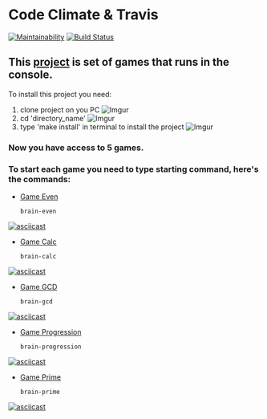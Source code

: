 # Code Climate & Travis


[![Maintainability](https://api.codeclimate.com/v1/badges/a99a88d28ad37a79dbf6/maintainability)](https://codeclimate.com/github/codeclimate/codeclimate/maintainability) [![Build Status](https://travis-ci.com/Cyber-Kira/frontend-project-lvl1.svg?branch=master)](https://travis-ci.com/Cyber-Kira/frontend-project-lvl1)


## This [project](https://ru.hexlet.io/professions/frontend/projects/44) is set of games that runs in the console.

To install this project you need:

1.  clone project on you PC
![Imgur](https://i.imgur.com/nJ3kUwS.png)
2.  cd 'directory_name'
![Imgur](https://i.imgur.com/RF5a72X.png)
3.  type 'make install' in terminal to install the project
![Imgur](https://i.imgur.com/Nq7Qo2p.png)
### Now you have access to 5 games.

### To start each game you need to type starting command, here's the commands:
*   [Game Even](https://asciinema.org/a/Rk5PmTnzWUgzhoEDTkNh3PYQu)

        brain-even
[![asciicast](https://asciinema.org/a/Rk5PmTnzWUgzhoEDTkNh3PYQu.svg)](https://asciinema.org/a/Rk5PmTnzWUgzhoEDTkNh3PYQu)
*   [Game Calc](https://asciinema.org/a/qm0eHAUj4rpL5xeT9HBPnnPGp)

        brain-calc
[![asciicast](https://asciinema.org/a/qm0eHAUj4rpL5xeT9HBPnnPGp.svg)](https://asciinema.org/a/qm0eHAUj4rpL5xeT9HBPnnPGp)
*   [Game GCD](https://asciinema.org/a/uh9f1YyDbHRlo8kBlj1RtJTdS)

        brain-gcd
[![asciicast](https://asciinema.org/a/uh9f1YyDbHRlo8kBlj1RtJTdS.svg)](https://asciinema.org/a/uh9f1YyDbHRlo8kBlj1RtJTdS)
*   [Game Progression](https://asciinema.org/a/5swbPG7KTuycvqIV6u3Z3KtT1)

        brain-progression
[![asciicast](https://asciinema.org/a/5swbPG7KTuycvqIV6u3Z3KtT1.svg)](https://asciinema.org/a/5swbPG7KTuycvqIV6u3Z3KtT1)
*   [Game Prime](https://asciinema.org/a/zoC3MFP42GvMDcR0r8gPST9sR)

        brain-prime
[![asciicast](https://asciinema.org/a/zoC3MFP42GvMDcR0r8gPST9sR.svg)](https://asciinema.org/a/zoC3MFP42GvMDcR0r8gPST9sR)




